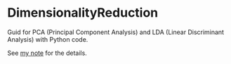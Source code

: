# DimensionalityReduction

Guid for PCA (Principal Component Analysis) and LDA (Linear Discriminant Analysis) with Python code.

See [my note](https://github.com/jojonki/DimensionalityReduction/blob/main/note.pdf) for the details.
